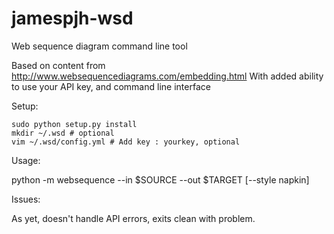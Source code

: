 jamespjh-wsd
============

Web sequence diagram command line tool

Based on content from http://www.websequencediagrams.com/embedding.html
With added ability to use your API key, and command line interface

Setup:

    sudo python setup.py install
    mkdir ~/.wsd # optional
    vim ~/.wsd/config.yml # Add key : yourkey, optional

Usage:

python -m websequence --in $SOURCE --out $TARGET [--style napkin]

Issues:

As yet, doesn't handle API errors, exits clean with problem.
